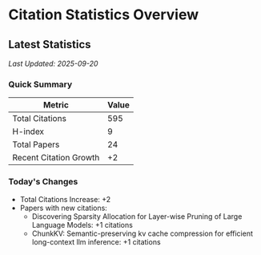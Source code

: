 # Citation Statistics Overview

## Latest Statistics
*Last Updated: 2025-09-20*

### Quick Summary
| Metric | Value |
| ------ | ----- |
| Total Citations | 595 |
| H-index | 9 |
| Total Papers | 24 |
| Recent Citation Growth | +2 |

### Today's Changes
- Total Citations Increase: +2
- Papers with new citations:
  - Discovering Sparsity Allocation for Layer-wise Pruning of Large Language Models: +1 citations
  - ChunkKV: Semantic-preserving kv cache compression for efficient long-context llm inference: +1 citations